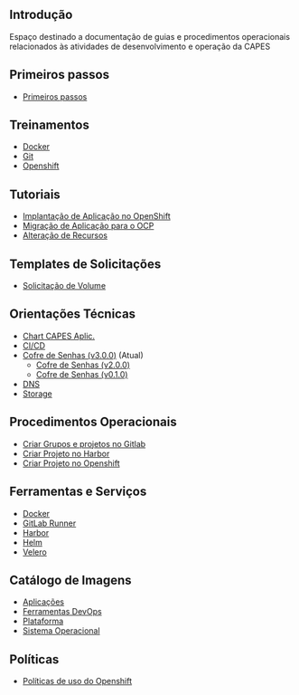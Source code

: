 ## Introdução

Espaço destinado a documentação de guias e procedimentos operacionais
relacionados às atividades de desenvolvimento e operação da CAPES

## Primeiros passos
- [Primeiros passos](./primeiros-passos/primeiros-passos.md)

## Treinamentos
- [Docker](./treinamentos/docker.md)
- [Git](./treinamentos/git.md)
- [Openshift](./treinamentos/openshift.md)

## Tutoriais
- [Implantação de Aplicação no OpenShift](./tutoriais/implantacao.md)
- [Migração de Aplicação para o OCP](./tutoriais/migracao-app-ocp.md)
- [Alteração de Recursos](./tutoriais/alteracao-recurso.md)

## Templates de Solicitações
- [Solicitação de Volume](./templates/solicitacao_volume.md)

## Orientações Técnicas
- [Chart CAPES Aplic.](./orientacoes-tecnicas/chart-capes-aplic.md)
- [CI/CD](./orientacoes-tecnicas/ci-cd.md)
- [Cofre de Senhas (v3.0.0)](./orientacoes-tecnicas/cofre-senha.md) (Atual)
    - [Cofre de Senhas (v2.0.0)](./orientacoes-tecnicas/cofre-senha_v2.md)
    - [Cofre de Senhas (v0.1.0)](./orientacoes-tecnicas/cofre-senha_v1.md)
- [DNS](./orientacoes-tecnicas/dns.md)
- [Storage](./orientacoes-tecnicas/storage.md)

## Procedimentos Operacionais
- [Criar Grupos e projetos no Gitlab](./procedimentos-operacionais/criar-grupos-projetos.md)
- [Criar Projeto no Harbor](./procedimentos-operacionais/criar-projeto-harbor.md)
- [Criar Projeto no Openshift](./procedimentos-operacionais/criar-projeto-openshift.md)

## Ferramentas e Serviços
- [Docker](./ferramentas-servicos/docker.md)
- [GitLab Runner](./ferramentas-servicos/gitlab-runner.md)
- [Harbor](./ferramentas-servicos/harbor.md)
- [Helm](./ferramentas-servicos/helm.md)
- [Velero](./ferramentas-servicos/velero.md)

## Catálogo de Imagens
- [Aplicações](./catalogo-imagens/aplicacoes.md)
- [Ferramentas DevOps](./catalogo-imagens/ferramentas-devops.md)
- [Plataforma](./catalogo-imagens/plataforma.md)
- [Sistema Operacional](./catalogo-imagens/so.md)

## Políticas
- [Políticas de uso do Openshift](./politicas/openshift-policica-uso.md)
